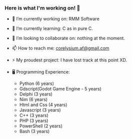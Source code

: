 ### Here is what I'm working on! 👋

- 🔭 I’m currently working on: RMM Software
- 🌱 I’m currently learning: C as in pure C.
- 👯 I’m looking to collaborate on: nothing at the moment.
- 📫 How to reach me: corelysium.af@gmail.com
- ⚡ My proudest project: I have lost track at this point XD.

- :desktop_computer: Programming Experience:
  - Python (6 years)
  - Gdscript(Godot Game Engine - 5 years)
  - Delphi (3 years)
  - Nim (6 years)
  - Html and Css (4 years)
  - Javascript (3 years)
  - C++ (3 years)
  - PHP (3 years)
  - PowerShell (2 years)
  - Bash (3 years)
